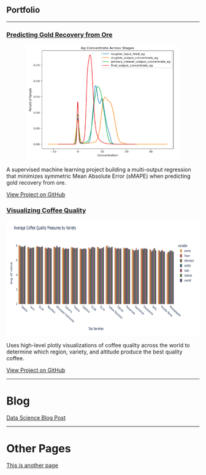 ## Portfolio
---
### [Predicting Gold Recovery from Ore](https://github.com/kellyshreeve/gold-recovery)

<p align="center">
  <img src="/images/gold_recovery.png?raw=true" 
  width="400"
  height="300"
  alt="Line graph of gold recovery across stages">
</p>

A supervised machine learning project building a multi-output regression that minimizes symmetric Mean Absolute Error (sMAPE) when predicting gold recovery from ore.

[View Project on GitHub](https://github.com/kellyshreeve/gold-recovery)

### [Visualizing Coffee Quality](https://github.com/kellyshreeve/Visualizing_Coffee_Quality)

<p align="center">
  <img src="/images/quality_variety.png?raw=true" 
  width="600"
  height="300"
  alt="Bar graph of average quality across coffee varieties">
</p>

Uses high-level plotly visualizations of coffee quality across the world to determine which region, variety, and altitude produce the best quality coffee.

[View Project on GitHub](https://github.com/kellyshreeve/Visualizing_Coffee_Quality)

---

# Blog
[Data Science Blog Post](https://kellyshreeve.github.io/2023/08/03/Data-Science-Post.html)

---

# Other Pages
[This is another page](https://kellyshreeve.github.io/another_page)


